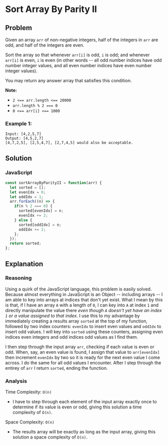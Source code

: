 # Sort Array By Parity II
## Problem
Given an array `arr` of non-negative integers, half of the integers in `arr` are odd, and half of the integers are even.

Sort the array so that whenever `arr[i]` is odd, `i` is odd; and whenever `arr[i]` is even, `i` is even (in other words -- all odd number indices have odd number integer values, and all even number indices have even number integer values).

You may return any answer array that satisfies this condition.

**Note:**
* `2 <== arr.length <== 20000`
* `arr.length % 2 === 0`
* `0 <== arr[i] <== 1000`

### Example 1:
```
Input: [4,2,5,7]
Output: [4,5,2,7]
[4,7,2,5], [2,5,4,7], [2,7,4,5] would also be acceptable.
```

## Solution
### JavaScript
```javascript
const sortArrayByParityII = function(arr) {
  let sorted = [];
  let evenIdx = 0;
  let oddIdx = 1;
  arr.forEach((n) => {
    if(n % 2 === 0) {
      sorted[evenIdx] = n;
      evenIdx += 2;
    } else {
      sorted[oddIdx] = n;
      oddIdx += 2;
    };
  });
  return sorted;
};
```

## Explanation
### Reasoning
Using a quirk of the JavaScript language, this problem is easily solved. Because almost everything in JavaScript is an Object -- including arrays -- I am able to key into arrays at indices that don't yet exist. What I mean by this is that, if I have an array `A` with a length of `0`, I can key into `A` at index `1` and directly manipulate the value there _even though `A` doesn't yet have an index `1` or a value assigned to that index_. I use this to my advantage by immediately creating a results array `sorted` at the top of my function, followed by two index counters: `evenIdx` to insert even values and `oddIdx` to insert odd values. I will key into `sorted` using these counters, assigning even indices even integers and odd indices odd values as I find them.

I then step through the input array `arr`, checking if each value is even or odd. When, say, an even value is found, I assign that value to `arr[evenIdx]` then increment `evenIdx` by two so it is ready for the next even value I come across. I do the same for all odd values I encounter. After I step through the entirey of `arr` I return `sorted`, ending the function.

### Analysis
Time Complexity: `O(n)`
* I have to step through each element of the input array exactly once to determine if its value is even or odd, giving this solution a time complexity of `O(n)`.

Space Complexity: `O(n)`
* The results array will be exactly as long as the input array, giving this solution a space complexity of `O(n)`.
